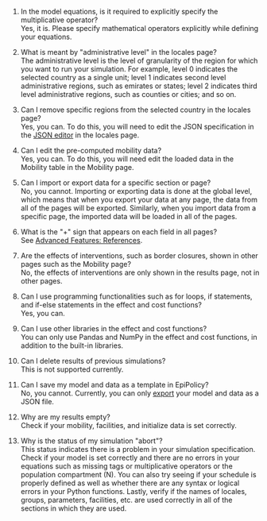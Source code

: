 1. In the model equations, is it required to explicitly specify the multiplicative operator?  <br />  Yes, it is. Please specify mathematical operators explicitly while defining your equations.

2. What is meant by "administrative level" in the locales page? <br />  The administrative level is the level of granularity of the region for which you want to run your simulation. For example, level 0 indicates the selected country as a single unit; level 1 indicates second level administrative regions, such as emirates or states; level 2 indicates third level administrative regions, such as counties or cities; and so on.

3. Can I remove specific regions from the selected country in the locales page? <br />  Yes, you can. To do this, you will need to edit the JSON specification in the [JSON editor](json_editor) in the locales page.

4. Can I edit the pre-computed mobility data? <br />  Yes, you can. To do this, you will need edit the loaded data in the Mobility table in the Mobility page.

5. Can I import or export data for a specific section or page? <br /> No, you cannot. Importing or exporting data is done at the global level, which means that when you export your data at any page, the data from all of the pages will be exported. Similarly, when you import data from a specific page, the imported data will be loaded in all of the pages.

6. What is the "+" sign that appears on each field in all pages? <br /> See  [Advanced Features: References](references).

7. Are the effects of interventions, such as border closures, shown in other pages such as the Mobility page? <br />  No, the effects of interventions are only shown in the results page, not in other pages.

8. Can I use programming functionalities such as for loops, if statements, and if-else statements in the effect and cost functions? <br />  Yes, you can.

9.  Can I use other libraries in the effect and cost functions? <br />  You can only use Pandas and NumPy in the effect and cost functions, in addition to the built-in libraries.

10. Can I delete results of previous simulations? <br /> This is not supported currently. 

11. Can I save my model and data as a template in EpiPolicy? <br /> No, you cannot. Currently, you can only [export](import_export) your model and data as a JSON file.

12. Why are my results empty? <br /> Check if your mobility, facilities, and initialize data is set correctly.

13. Why is the status of my simulation "abort"? <br /> This status indicates there is a problem in your simulation specification. Check if your model is set correctly and there are no errors in your equations such as missing tags or multiplicative operators or the population compartment (N). You can also try seeing if your schedule is properly defined as well as whether there are any syntax or logical errors in your Python functions. Lastly, verify if the names of locales, groups, parameters, facilities, etc. are used correctly in all of the sections in which they are used. 